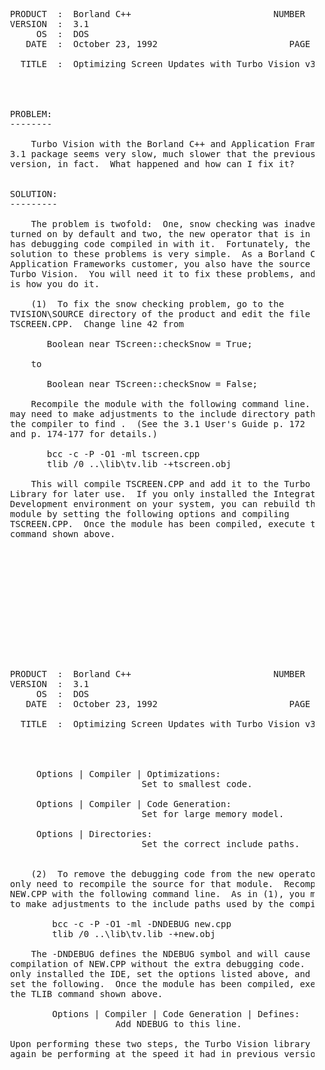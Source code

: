 <pre>






  PRODUCT  :  Borland C++                           NUMBER  :  1025
  VERSION  :  3.1
       OS  :  DOS
     DATE  :  October 23, 1992                         PAGE  :  1/2

    TITLE  :  Optimizing Screen Updates with Turbo Vision v3.1




  PROBLEM:
  --------

      Turbo Vision with the Borland C++ and Application Frameworks
  3.1 package seems very slow, much slower that the previous
  version, in fact.  What happened and how can I fix it?


  SOLUTION:
  ---------

      The problem is twofold:  One, snow checking was inadvertently
  turned on by default and two, the new operator that is in TV.LIB
  has debugging code compiled in with it.  Fortunately, the
  solution to these problems is very simple.  As a Borland C++ and
  Application Frameworks customer, you also have the source code to
  Turbo Vision.  You will need it to fix these problems, and here
  is how you do it.

      (1)  To fix the snow checking problem, go to the
  TVISION\SOURCE directory of the product and edit the file
  TSCREEN.CPP.  Change line 42 from

         Boolean near TScreen::checkSnow = True;

      to

         Boolean near TScreen::checkSnow = False;

      Recompile the module with the following command line.  You
  may need to make adjustments to the include directory path for
  the compiler to find <tv.h>.  (See the 3.1 User's Guide p. 172
  and p. 174-177 for details.)

         bcc -c -P -O1 -ml tscreen.cpp
         tlib /0 ..\lib\tv.lib -+tscreen.obj

      This will compile TSCREEN.CPP and add it to the Turbo Vision
  Library for later use.  If you only installed the Integrated
  Development environment on your system, you can rebuild this
  module by setting the following options and compiling
  TSCREEN.CPP.  Once the module has been compiled, execute the TLIB
  command shown above.













  PRODUCT  :  Borland C++                           NUMBER  :  1025
  VERSION  :  3.1
       OS  :  DOS
     DATE  :  October 23, 1992                         PAGE  :  2/2

    TITLE  :  Optimizing Screen Updates with Turbo Vision v3.1




       Options | Compiler | Optimizations:
                           Set to smallest code.

       Options | Compiler | Code Generation:
                           Set for large memory model.

       Options | Directories:
                           Set the correct include paths.


      (2)  To remove the debugging code from the new operator, you
  only need to recompile the source for that module.  Recompile
  NEW.CPP with the following command line.  As in (1), you may need
  to make adjustments to the include paths used by the compiler.

          bcc -c -P -O1 -ml -DNDEBUG new.cpp
          tlib /0 ..\lib\tv.lib -+new.obj

      The -DNDEBUG defines the NDEBUG symbol and will cause
  compilation of NEW.CPP without the extra debugging code.  If you
  only installed the IDE, set the options listed above, and also
  set the following.  Once the module has been compiled, execute
  the TLIB command shown above.

          Options | Compiler | Code Generation | Defines:
                      Add NDEBUG to this line.

  Upon performing these two steps, the Turbo Vision library should
  again be performing at the speed it had in previous versions.




















</pre>
